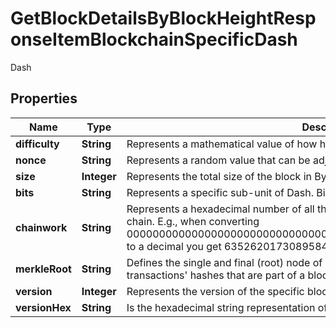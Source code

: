 

# GetBlockDetailsByBlockHeightResponseItemBlockchainSpecificDash

Dash

## Properties

Name | Type | Description | Notes
------------ | ------------- | ------------- | -------------
**difficulty** | **String** | Represents a mathematical value of how hard it is to find a valid hash for this block. | 
**nonce** | **String** | Represents a random value that can be adjusted to satisfy the Proof of Work | 
**size** | **Integer** | Represents the total size of the block in Bytes. | 
**bits** | **String** | Represents a specific sub-unit of Dash. Bits have two-decimal precision. | 
**chainwork** | **String** | Represents a hexadecimal number of all the hashes necessary to produce the current chain. E.g., when converting 0000000000000000000000000000000000000000000086859f7a841475b236fd to a decimal you get 635262017308958427068157 hashes, or 635262 exahashes. | 
**merkleRoot** | **String** | Defines the single and final (root) node of a Merkle tree. It is the combined hash of all transactions&#39; hashes that are part of a blockchain block. | 
**version** | **Integer** | Represents the version of the specific block on the blockchain. | 
**versionHex** | **String** | Is the hexadecimal string representation of the block&#39;s version. | 



